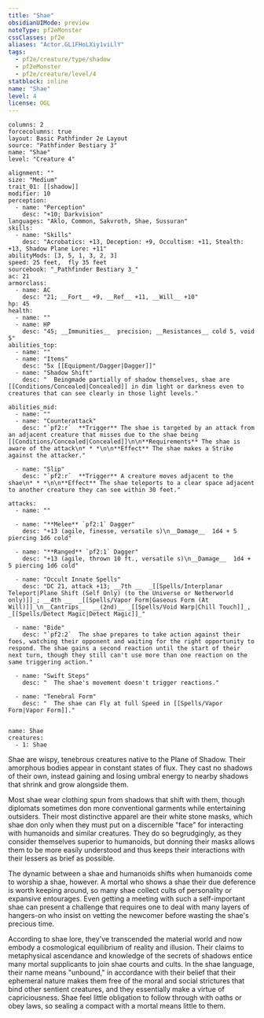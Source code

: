 ```yaml
---
title: "Shae"
obsidianUIMode: preview
noteType: pf2eMonster
cssClasses: pf2e
aliases: "Actor.GL1FHoLXiy1viLlY" 
tags:
  - pf2e/creature/type/shadow
  - pf2eMonster
  - pf2e/creature/level/4
statblock: inline
name: "Shae"
level: 4
license: OGL
---
```


```statblock
columns: 2
forcecolumns: true
layout: Basic Pathfinder 2e Layout
source: "Pathfinder Bestiary 3"
name: "Shae"
level: "Creature 4"

alignment: ""
size: "Medium"
trait_01: [[shadow]]
modifier: 10
perception:
  - name: "Perception"
    desc: "+10; Darkvision"
languages: "Aklo, Common, Sakvroth, Shae, Sussuran"
skills:
  - name: "Skills"
    desc: "Acrobatics: +13, Deception: +9, Occultism: +11, Stealth: +13, Shadow Plane Lore: +11"
abilityMods: [3, 5, 1, 3, 2, 3]
speed: 25 feet,  fly 35 feet
sourcebook: "_Pathfinder Bestiary 3_"
ac: 21
armorclass:
  - name: AC
    desc: "21; __Fort__ +9, __Ref__ +11, __Will__ +10"
hp: 45
health:
  - name: ""
  - name: HP
    desc: "45; __Immunities__  precision; __Resistances__ cold 5, void 5"
abilities_top:
  - name: ""
  - name: "Items"
    desc: "5x [[Equipment/Dagger|Dagger]]"
  - name: "Shadow Shift"
    desc: "  Beingmade partially of shadow themselves, shae are [[Conditions/Concealed|Concealed]] in dim light or darkness even to creatures that can see clearly in those light levels."

abilities_mid:
  - name: ""
  - name: "Counterattack"
    desc: "`pf2:r`  **Trigger** The shae is targeted by an attack from an adjacent creature that misses due to the shae being [[Conditions/Concealed|Concealed]]\n\n**Requirements** The shae is aware of the attack\n* * *\n\n**Effect** The shae makes a Strike against the attacker."

  - name: "Slip"
    desc: "`pf2:r`  **Trigger** A creature moves adjacent to the shae\n* * *\n\n**Effect** The shae teleports to a clear space adjacent to another creature they can see within 30 feet."

attacks:
  - name: ""

  - name: "**Melee** `pf2:1` Dagger"
    desc: "+13 (agile, finesse, versatile s)\n__Damage__  1d4 + 5 piercing 1d6 cold"

  - name: "**Ranged** `pf2:1` Dagger"
    desc: "+13 (agile, thrown 10 ft., versatile s)\n__Damage__  1d4 + 5 piercing 1d6 cold"

  - name: "Occult Innate Spells"
    desc: "DC 21, attack +13; __7th __  _[[Spells/Interplanar Teleport|Plane Shift (Self Only) (to the Universe or Netherworld only)]]_; __4th __  _[[Spells/Vapor Form|Gaseous Form (At Will)]]_\n__Cantrips__  __(2nd)__ _[[Spells/Void Warp|Chill Touch]]_, _[[Spells/Detect Magic|Detect Magic]]_"

  - name: "Bide"
    desc: "`pf2:2`  The shae prepares to take action against their foes, watching their opponent and waiting for the right opportunity to respond. The shae gains a second reaction until the start of their next turn, though they still can't use more than one reaction on the same triggering action."

  - name: "Swift Steps"
    desc: "  The shae's movement doesn't trigger reactions."

  - name: "Tenebral Form"
    desc: "  The shae can Fly at full Speed in [[Spells/Vapor Form|Vapor Form]]."
 
```

```encounter-table
name: Shae
creatures:
  - 1: Shae
```



Shae are wispy, tenebrous creatures native to the Plane of Shadow. Their amorphous bodies appear in constant states of flux. They cast no shadows of their own, instead gaining and losing umbral energy to nearby shadows that shrink and grow alongside them.

Most shae wear clothing spun from shadows that shift with them, though diplomats sometimes don more conventional garments while entertaining outsiders. Their most distinctive apparel are their white stone masks, which shae don only when they must put on a discernible "face" for interacting with humanoids and similar creatures. They do so begrudgingly, as they consider themselves superior to humanoids, but donning their masks allows them to be more easily understood and thus keeps their interactions with their lessers as brief as possible.

The dynamic between a shae and humanoids shifts when humanoids come to worship a shae, however. A mortal who shows a shae their due deference is worth keeping around, so many shae collect cults of personality or expansive entourages. Even getting a meeting with such a self-important shae can present a challenge that requires one to deal with many layers of hangers-on who insist on vetting the newcomer before wasting the shae's precious time.

According to shae lore, they've transcended the material world and now embody a cosmological equilibrium of reality and illusion. Their claims to metaphysical ascendance and knowledge of the secrets of shadows entice many mortal supplicants to join shae courts and cults. In the shae language, their name means "unbound," in accordance with their belief that their ephemeral nature makes them free of the moral and social strictures that bind other sentient creatures, and they essentially make a virtue of capriciousness. Shae feel little obligation to follow through with oaths or obey laws, so sealing a compact with a mortal means little to them.
